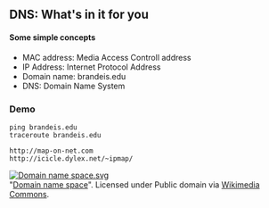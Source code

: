 ## DNS: What's in it for you

#### Some simple concepts
* MAC address: Media Access Controll address
* IP Address: Internet Protocol Address
* Domain name: brandeis.edu
* DNS: Domain Name System


### Demo

```
ping brandeis.edu
traceroute brandeis.edu

http://map-on-net.com
http://icicle.dylex.net/~ipmap/
```
<p><a href="http://commons.wikimedia.org/wiki/File:Domain_name_space.svg#mediaviewer/File:Domain_name_space.svg"><img src="http://upload.wikimedia.org/wikipedia/commons/thumb/b/b1/Domain_name_space.svg/1200px-Domain_name_space.svg.png" alt="Domain name space.svg"></a><br>"<a href="http://commons.wikimedia.org/wiki/File:Domain_name_space.svg#mediaviewer/File:Domain_name_space.svg">Domain name space</a>". Licensed under Public domain via <a href="//commons.wikimedia.org/wiki/">Wikimedia Commons</a>.</p>

